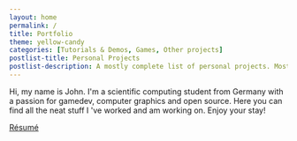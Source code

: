 ```yaml
---
layout: home
permalink: /
title: Portfolio
theme: yellow-candy
categories: [Tutorials & Demos, Games, Other projects]
postlist-title: Personal Projects
postlist-description: A mostly complete list of personal projects. Most of these were done in my spare time and *not* as part of a university course. Check out my [résumé](resume) for more university projects. Links may lead to external hosting websites.
---
```


Hi, my name is John. I'm a scientific computing student from Germany with a passion for gamedev, computer graphics and open source. Here you can find all the neat stuff I 've worked and am working on. Enjoy your stay!

<div class="row">
  <div class="col s12">
    <div class="center-align">
      <a href="resume" class=" waves-effect waves-light btn hover-jello">
        Résumé
      </a>
    </div>
  </div>
</div>
